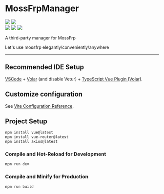 # MossFrpManager
<a href="https://nodejs.org/"><img src="https://img.shields.io/badge/Node.js-43853D?style=for-the-badge&logo=node.js&logoColor=white"></a>
<a href="https://vuejs.org/"><img src="https://img.shields.io/badge/Vue.js-35495E?style=for-the-badge&logo=vue.js&logoColor=4FC08D"></a><br>
<a href="https://mit-license.org/"><img src="https://img.shields.io/github/license/firedevel/MossFrpManager.svg"></a>
<a href="https://github.com/firedevel/MossFrpManager/issues"><img src="https://img.shields.io/github/issues/firedevel/MossFrpManager.svg"></a>
<a href="#"><img src="https://img.shields.io/github/last-commit/firedevel/MossFrpManager.svg"></a>



A third-party manager for MossFrp

Let's use mossfrp elegantly/conveniently/anywhere

------
## Recommended IDE Setup

[VSCode](https://code.visualstudio.com/) + [Volar](https://marketplace.visualstudio.com/items?itemName=Vue.volar) (and disable Vetur) + [TypeScript Vue Plugin (Volar)](https://marketplace.visualstudio.com/items?itemName=Vue.vscode-typescript-vue-plugin).

## Customize configuration

See [Vite Configuration Reference](https://vitejs.dev/config/).

## Project Setup

```sh
npm install vue@latest
npm install vue-router@latest
npm install axios@latest
```


### Compile and Hot-Reload for Development

```sh
npm run dev
```

### Compile and Minify for Production

```sh
npm run build
```
